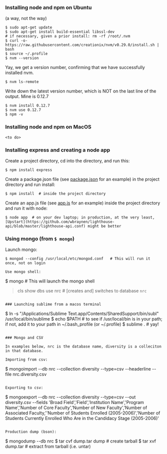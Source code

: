 ### Installing node and npm on Ubuntu

(a way, not the way)
```
$ sudo apt-get update
$ sudo apt-get install build-essential libssl-dev
# if necessary, given a prior install: rm -rf /root/.nvm
$ curl -o- https://raw.githubusercontent.com/creationix/nvm/v0.29.0/install.sh | bash
$ source ~/.profile
$ nvm --version
```
Yay, we get a version number, confirming that we have successfully installed nvm.

```
$ nvm ls-remote
```
Write down the latest version number, which is NOT on the last line of the output.  Mine is 0.12.7
```
$ nvm install 0.12.7
$ nvm use 0.12.7
$ npm -v
```

### Installing node and npm on MacOS

```
<to do>
```


### Installing express and creating a node app

Create a project directory, cd into the directory, and run this:
```
$ npm install express
```

Create a package.json file (see [package.json](package.json) for an example) in the project directory and run install:
```
$ npm install  # inside the project directory
```

Create an app.js file (see [app.js](app.js) for an example) inside the project directory and run it with node:
```
$ node app  # on your dev laptop; in production, at the very least, [Upstart](https://github.com/wbraynen/lighthouse-api/blob/master/lighthouse-api.conf) might be better
```


### Using mongo (from `$ mongo`)

Launch mongo:
```
$ mongod --config /usr/local/etc/mongod.conf   # This will run it once, not on login

Use mongo shell:
```
$ mongo   # This will launch the mongo shell
> cls
> show dbs
> use nrc   # [creates and] switches to database `nrc`
```

### Launching sublime from a macos terminal
```
$ ln -s "/Applications/Sublime Text.app/Contents/SharedSupport/bin/subl" /usr/local/bin/sublime
$ echo $PATH   # to see if /usr/local/bin is in your path; if not, add it to your path in ~/.bash_profile (or ~/.profile)
$ sublime .   # yay!
```

### Mongo and CSV

In examples below, nrc is the database name, diversity is a colleciton in that database.

Importing from csv:
```
$ mongoimport --db nrc --collection diversity --type=csv --headerline --file nrc.diversity.csv
```

Exporting to csv:
```
$ mongoexport --db nrc --collection diversity --type=csv --out diversity.csv --fields 'Broad Field','Field','Institution Name','Program Name','Number of Core Faculty','Number of New Faculty','Number of Associated Faculty,''Number of Students Enrolled (2005-2006)','Number of Students Currently Enrolled Who Are in the Candidacy Stage (2005-2006)'
```

Production dump (bson):
```
$ mongodump --db nrc
$ tar cvf dump.tar dump   # create tarball
$ tar xvf dump.tar   # extract from tarball (i.e. untar)
```
